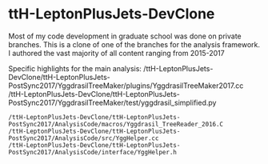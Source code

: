 # ttH-LeptonPlusJets-DevClone

Most of my code development in graduate school was done on private branches. This is a clone of one of the branches for the analysis framework. I authored the vast majority of all content ranging from 2015-2017

Specific highlights for the main analysis: 
    /ttH-LeptonPlusJets-DevClone/ttH-LeptonPlusJets-PostSync2017/YggdrasilTreeMaker/plugins/YggdrasilTreeMaker2017.cc
    /ttH-LeptonPlusJets-DevClone/ttH-LeptonPlusJets-PostSync2017/YggdrasilTreeMaker/test/yggdrasil_simplified.py
    
    /ttH-LeptonPlusJets-DevClone/ttH-LeptonPlusJets-PostSync2017/AnalysisCode/macros/Yggdrasil_TreeReader_2016.C
    /ttH-LeptonPlusJets-DevClone/ttH-LeptonPlusJets-PostSync2017/AnalysisCode/src/YggHelper.cc
    /ttH-LeptonPlusJets-DevClone/ttH-LeptonPlusJets-PostSync2017/AnalysisCode/interface/YggHelper.h
